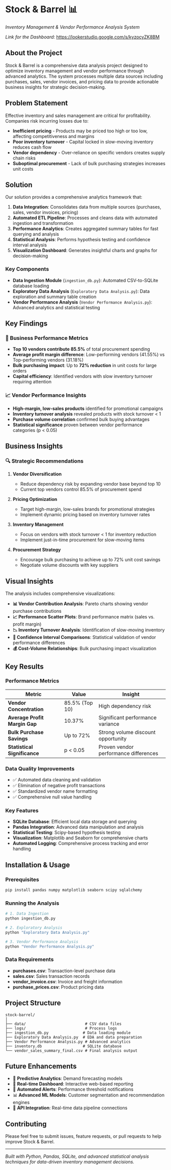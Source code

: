 # Stock & Barrel 📊
*Inventory Management & Vendor Performance Analysis System*

*Link for the Dashboard:* https://lookerstudio.google.com/s/kyzocyZK8BM

## About the Project

Stock & Barrel is a comprehensive data analysis project designed to optimize inventory management and vendor performance through advanced analytics. The system processes multiple data sources including purchases, sales, vendor invoices, and pricing data to provide actionable business insights for strategic decision-making.

## Problem Statement

Effective inventory and sales management are critical for profitability. Companies risk incurring losses due to:

- **Inefficient pricing** - Products may be priced too high or too low, affecting competitiveness and margins
- **Poor inventory turnover** - Capital locked in slow-moving inventory reduces cash flow
- **Vendor dependency** - Over-reliance on specific vendors creates supply chain risks
- **Suboptimal procurement** - Lack of bulk purchasing strategies increases unit costs

## Solution

Our solution provides a comprehensive analytics framework that:

1. **Data Integration**: Consolidates data from multiple sources (purchases, sales, vendor invoices, pricing)
2. **Automated ETL Pipeline**: Processes and cleans data with automated ingestion and transformation
3. **Performance Analytics**: Creates aggregated summary tables for fast querying and analysis
4. **Statistical Analysis**: Performs hypothesis testing and confidence interval analysis
5. **Visualization Dashboard**: Generates insightful charts and graphs for decision-making

### Key Components

- **Data Ingestion Module** (`ingestion_db.py`): Automated CSV-to-SQLite database loading
- **Exploratory Data Analysis** (`Exploratory Data Analysis.py`): Data exploration and summary table creation
- **Vendor Performance Analysis** (`Vendor Performance Analysis.py`): Advanced analytics and statistical testing

## Key Findings

### 🎯 Business Performance Metrics
- **Top 10 vendors contribute 85.5%** of total procurement spending
- **Average profit margin difference**: Low-performing vendors (41.55%) vs Top-performing vendors (31.18%)
- **Bulk purchasing impact**: Up to **72% reduction** in unit costs for large orders
- **Capital efficiency**: Identified vendors with slow inventory turnover requiring attention

### 📈 Vendor Performance Insights
- **High-margin, low-sales products** identified for promotional campaigns
- **Inventory turnover analysis** revealed products with stock turnover < 1
- **Purchase volume correlation** confirmed bulk buying advantages
- **Statistical significance** proven between vendor performance categories (p < 0.05)

## Business Insights

### 🔍 Strategic Recommendations

1. **Vendor Diversification**
   - Reduce dependency risk by expanding vendor base beyond top 10
   - Current top vendors control 85.5% of procurement spend

2. **Pricing Optimization**
   - Target high-margin, low-sales brands for promotional strategies
   - Implement dynamic pricing based on inventory turnover rates

3. **Inventory Management**
   - Focus on vendors with stock turnover < 1 for inventory reduction
   - Implement just-in-time procurement for slow-moving items

4. **Procurement Strategy**
   - Encourage bulk purchasing to achieve up to 72% unit cost savings
   - Negotiate volume discounts with key suppliers

## Visual Insights

The analysis includes comprehensive visualizations:

- **📊 Vendor Contribution Analysis**: Pareto charts showing vendor purchase contributions
- **📈 Performance Scatter Plots**: Brand performance matrix (sales vs. profit margin)
- **📉 Inventory Turnover Analysis**: Identification of slow-moving inventory
- **🎯 Confidence Interval Comparisons**: Statistical validation of vendor performance differences
- **💰 Cost-Volume Relationships**: Bulk purchasing impact visualization

## Key Results

### Performance Metrics
| Metric | Value | Insight |
|--------|--------|---------|
| **Vendor Concentration** | 85.5% (Top 10) | High dependency risk |
| **Average Profit Margin Gap** | 10.37% | Significant performance variance |
| **Bulk Purchase Savings** | Up to 72% | Strong volume discount opportunity |
| **Statistical Significance** | p < 0.05 | Proven vendor performance differences |

### Data Quality Improvements
- ✅ Automated data cleaning and validation
- ✅ Elimination of negative profit transactions
- ✅ Standardized vendor name formatting
- ✅ Comprehensive null value handling


### Key Features
- **SQLite Database**: Efficient local data storage and querying
- **Pandas Integration**: Advanced data manipulation and analysis
- **Statistical Testing**: Scipy-based hypothesis testing
- **Visualization**: Matplotlib and Seaborn for comprehensive charts
- **Automated Logging**: Comprehensive process tracking and error handling

## Installation & Usage

### Prerequisites
```bash
pip install pandas numpy matplotlib seaborn scipy sqlalchemy
```

### Running the Analysis
```bash
# 1. Data Ingestion
python ingestion_db.py

# 2. Exploratory Analysis
python "Exploratory Data Analysis.py"

# 3. Vendor Performance Analysis  
python "Vendor Performance Analysis.py"
```

### Data Requirements
- **purchases.csv**: Transaction-level purchase data
- **sales.csv**: Sales transaction records
- **vendor_invoice.csv**: Invoice and freight information
- **purchase_prices.csv**: Product pricing data

## Project Structure
```
stock-barrel/
│
├── data/                          # CSV data files
├── logs/                          # Process logs
├── ingestion_db.py               # Data loading module
├── Exploratory Data Analysis.py  # EDA and data preparation
├── Vendor Performance Analysis.py # Advanced analytics
├── inventory.db                  # SQLite database
└── vendor_sales_summary_final.csv # Final analysis output
```

## Future Enhancements

- 🔮 **Predictive Analytics**: Demand forecasting models
- 📱 **Real-time Dashboard**: Interactive web-based reporting
- 🤖 **Automated Alerts**: Performance threshold notifications  
- 📊 **Advanced ML Models**: Customer segmentation and recommendation engines
- 🔄 **API Integration**: Real-time data pipeline connections

## Contributing

Please feel free to submit issues, feature requests, or pull requests to help improve Stock & Barrel.

---

*Built with Python, Pandas, SQLite, and advanced statistical analysis techniques for data-driven inventory management decisions.*
